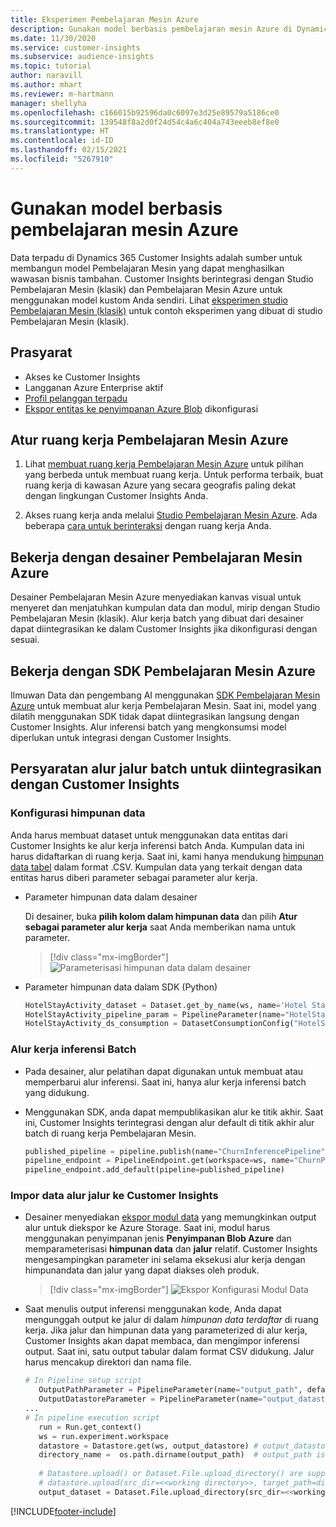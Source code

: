 ```yaml
---
title: Eksperimen Pembelajaran Mesin Azure
description: Gunakan model berbasis pembelajaran mesin Azure di Dynamics 365 Customer Insights.
ms.date: 11/30/2020
ms.service: customer-insights
ms.subservice: audience-insights
ms.topic: tutorial
author: naravill
ms.author: mhart
ms.reviewer: m-hartmann
manager: shellyha
ms.openlocfilehash: c166015b92596da0c6097e3d25e89579a5186ce0
ms.sourcegitcommit: 139548f8a2d0f24d54c4a6c404a743eeeb8ef8e0
ms.translationtype: HT
ms.contentlocale: id-ID
ms.lasthandoff: 02/15/2021
ms.locfileid: "5267910"
---
```

# <a name="use-azure-machine-learning-based-models"></a>Gunakan model berbasis pembelajaran mesin Azure

Data terpadu di Dynamics 365 Customer Insights adalah sumber untuk membangun model Pembelajaran Mesin yang dapat menghasilkan wawasan bisnis tambahan. Customer Insights berintegrasi dengan Studio Pembelajaran Mesin (klasik) dan Pembelajaran Mesin Azure untuk menggunakan model kustom Anda sendiri. Lihat [eksperimen studio Pembelajaran Mesin (klasik)](machine-learning-studio-experiments.md) untuk contoh eksperimen yang dibuat di studio Pembelajaran Mesin (klasik). 

## <a name="prerequisites"></a>Prasyarat

- Akses ke Customer Insights
- Langganan Azure Enterprise aktif
- [Profil pelanggan terpadu](data-unification.md)
- [Ekspor entitas ke penyimpanan Azure Blob](export-azure-blob-storage.md) dikonfigurasi

## <a name="set-up-azure-machine-learning-workspace"></a>Atur ruang kerja Pembelajaran Mesin Azure

1. Lihat [membuat ruang kerja Pembelajaran Mesin Azure](https://docs.microsoft.com/azure/machine-learning/concept-workspace#-create-a-workspace) untuk pilihan yang berbeda untuk membuat ruang kerja. Untuk performa terbaik, buat ruang kerja di kawasan Azure yang secara geografis paling dekat dengan lingkungan Customer Insights Anda.

1. Akses ruang kerja anda melalui [Studio Pembelajaran Mesin Azure](https://ml.azure.com/). Ada beberapa [cara untuk berinteraksi](https://docs.microsoft.com/azure/machine-learning/concept-workspace#tools-for-workspace-interaction) dengan ruang kerja Anda.

## <a name="work-with-azure-machine-learning-designer"></a>Bekerja dengan desainer Pembelajaran Mesin Azure

Desainer Pembelajaran Mesin Azure menyediakan kanvas visual untuk menyeret dan menjatuhkan kumpulan data dan modul, mirip dengan Studio Pembelajaran Mesin (klasik). Alur kerja batch yang dibuat dari desainer dapat diintegrasikan ke dalam Customer Insights jika dikonfigurasi dengan sesuai. 
   
## <a name="working-with-azure-machine-learning-sdk"></a>Bekerja dengan SDK Pembelajaran Mesin Azure

Ilmuwan Data dan pengembang AI menggunakan [SDK Pembelajaran Mesin Azure](https://docs.microsoft.com/python/api/overview/azure/ml/?view=azure-ml-py&preserve-view=true) untuk membuat alur kerja Pembelajaran Mesin. Saat ini, model yang dilatih menggunakan SDK tidak dapat diintegrasikan langsung dengan Customer Insights. Alur inferensi batch yang mengkonsumsi model diperlukan untuk integrasi dengan Customer Insights.

## <a name="batch-pipeline-requirements-to-integrate-with-customer-insights"></a>Persyaratan alur jalur batch untuk diintegrasikan dengan Customer Insights

### <a name="dataset-configuration"></a>Konfigurasi himpunan data

Anda harus membuat dataset untuk menggunakan data entitas dari Customer Insights ke alur kerja inferensi batch Anda. Kumpulan data ini harus didaftarkan di ruang kerja. Saat ini, kami hanya mendukung [himpunan data tabel](https://docs.microsoft.com/azure/machine-learning/how-to-create-register-datasets#tabulardataset) dalam format .CSV. Kumpulan data yang terkait dengan data entitas harus diberi parameter sebagai parameter alur kerja.
   
* Parameter himpunan data dalam desainer
   
     Di desainer, buka **pilih kolom dalam himpunan data** dan pilih **Atur sebagai parameter alur kerja** saat Anda memberikan nama untuk parameter.

     > [!div class="mx-imgBorder"]
     > ![Parameterisasi himpunan data dalam desainer](media/intelligence-designer-dataset-parameters.png "Parameterisasi himpunan data dalam desainer")
   
* Parameter himpunan data dalam SDK (Python)
   
   ```python
   HotelStayActivity_dataset = Dataset.get_by_name(ws, name='Hotel Stay Activity Data')
   HotelStayActivity_pipeline_param = PipelineParameter(name="HotelStayActivity_pipeline_param", default_value=HotelStayActivity_dataset)
   HotelStayActivity_ds_consumption = DatasetConsumptionConfig("HotelStayActivity_dataset", HotelStayActivity_pipeline_param)
   ```

### <a name="batch-inference-pipeline"></a>Alur kerja inferensi Batch
  
* Pada desainer, alur pelatihan dapat digunakan untuk membuat atau memperbarui alur inferensi. Saat ini, hanya alur kerja inferensi batch yang didukung.

* Menggunakan SDK, anda dapat mempublikasikan alur ke titik akhir. Saat ini, Customer Insights terintegrasi dengan alur default di titik akhir alur batch di ruang kerja Pembelajaran Mesin.
   
   ```python
   published_pipeline = pipeline.publish(name="ChurnInferencePipeline", description="Published Churn Inference pipeline")
   pipeline_endpoint = PipelineEndpoint.get(workspace=ws, name="ChurnPipelineEndpoint") 
   pipeline_endpoint.add_default(pipeline=published_pipeline)
   ```

### <a name="import-pipeline-data-into-customer-insights"></a>Impor data alur jalur ke Customer Insights

* Desainer menyediakan [ekspor modul data](https://docs.microsoft.com/azure/machine-learning/algorithm-module-reference/export-data) yang memungkinkan output alur untuk diekspor ke Azure Storage. Saat ini, modul harus menggunakan penyimpanan jenis **Penyimpanan Blob Azure** dan memparameterisasi **himpunan data** dan **jalur** relatif. Customer Insights mengesampingkan parameter ini selama eksekusi alur kerja dengan himpunandata dan jalur yang dapat diakses oleh produk.
   > [!div class="mx-imgBorder"]
   > ![Ekspor Konfigurasi Modul Data](media/intelligence-designer-importdata.png "Ekspor Konfigurasi Modul Data")
   
* Saat menulis output inferensi menggunakan kode, Anda dapat mengunggah output ke jalur di dalam *himpunan data terdaftar* di ruang kerja. Jika jalur dan himpunan data yang parameterized di alur kerja, Customer Insights akan dapat membaca, dan mengimpor inferensi output. Saat ini, satu output tabular dalam format CSV didukung. Jalur harus mencakup direktori dan nama file.

   ```python
   # In Pipeline setup script
      OutputPathParameter = PipelineParameter(name="output_path", default_value="HotelChurnOutput/HotelChurnOutput.csv")
      OutputDatastoreParameter = PipelineParameter(name="output_datastore", default_value="workspaceblobstore")
   ...
   # In pipeline execution script
      run = Run.get_context()
      ws = run.experiment.workspace
      datastore = Datastore.get(ws, output_datastore) # output_datastore is parameterized
      directory_name =  os.path.dirname(output_path)  # output_path is parameterized.
      
      # Datastore.upload() or Dataset.File.upload_directory() are supported methods to uplaod the data
      # datastore.upload(src_dir=<<working directory>>, target_path=directory_name, overwrite=False, show_progress=True)
      output_dataset = Dataset.File.upload_directory(src_dir=<<working directory>>, target = (datastore, directory_name)) # Remove trailing "/" from directory_name
   ```


[!INCLUDE[footer-include](../includes/footer-banner.md)]